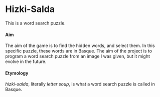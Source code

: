 # Hizki-Salda
This is a word search puzzle.

#### Aim
The aim of the game is to find the hidden words, and select them. In this specific puzzle, these words are in Basque.
The aim of the project is to program a word search puzzle from an image I was given, but it might evolve in the future.

#### Etymology
_hizki-salda_, literally _letter soup_, is what a word search puzzle is called in Basque.
